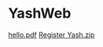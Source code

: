 # YashWeb
[hello.pdf](https://github.com/raiy0903/YashWeb/files/10018174/hello.pdf)
[Register Yash.zip](https://github.com/raiy0903/YashWeb/files/10043071/Register.Yash.zip)

